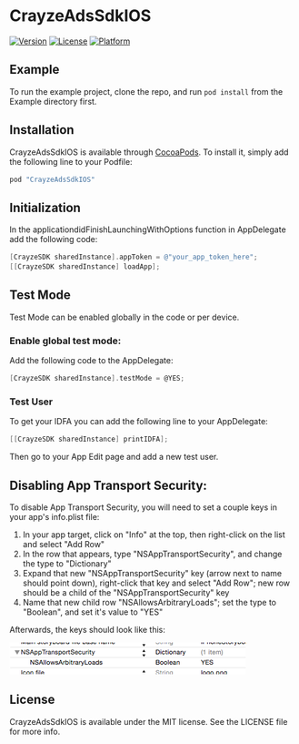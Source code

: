 # CrayzeAdsSdkIOS

[![Version](https://img.shields.io/cocoapods/v/CrayzeAdsSdkIOS.svg?style=flat)](http://cocoapods.org/pods/CrayzeAdsSdkIOS)
[![License](https://img.shields.io/cocoapods/l/CrayzeAdsSdkIOS.svg?style=flat)](http://cocoapods.org/pods/CrayzeAdsSdkIOS)
[![Platform](https://img.shields.io/cocoapods/p/CrayzeAdsSdkIOS.svg?style=flat)](http://cocoapods.org/pods/CrayzeAdsSdkIOS)

## Example

To run the example project, clone the repo, and run `pod install` from the Example directory first.


## Installation

CrayzeAdsSdkIOS is available through [CocoaPods](http://cocoapods.org). To install
it, simply add the following line to your Podfile:

```ruby
pod "CrayzeAdsSdkIOS"
```

## Initialization

In the applicationdidFinishLaunchingWithOptions function in AppDelegate add the following code:
```objective-c
[CrayzeSDK sharedInstance].appToken = @"your_app_token_here";
[[CrayzeSDK sharedInstance] loadApp];
```
## Test Mode
Test Mode can be enabled globally in the code or per device.

### Enable global test mode:
Add the following code to the AppDelegate:
```objective-c
[CrayzeSDK sharedInstance].testMode = @YES;
```

### Test User
To get your IDFA you can add the following line to your AppDelegate:
```objective-c
[[CrayzeSDK sharedInstance] printIDFA];
```
Then go to your App Edit page and add a new test user.

## Disabling App Transport Security:

To disable App Transport Security, you will need to set a couple keys in your app's info.plist file:
1. In your app target, click on "Info" at the top, then right-click on the list and select "Add Row"
2. In the row that appears, type "NSAppTransportSecurity", and change the type to "Dictionary"
3. Expand that new "NSAppTransportSecurity" key (arrow next to name should point down), right-click that key and select "Add Row"; new row should be a child of the "NSAppTransportSecurity" key
4. Name that new child row "NSAllowsArbitraryLoads"; set the type to "Boolean", and set it's value to "YES"

Afterwards, the keys should look like this:

![Image of Disabling App Transport Security](https://github.com/crayzeapp/CrayzeAdsSDKiOS/blob/master/transport.png)


## License

CrayzeAdsSdkIOS is available under the MIT license. See the LICENSE file for more info.
